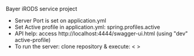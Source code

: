 Bayer iRODS service project


* Server Port is set on application.yml
* Set Active profile in application.yml: spring.profiles.active
* API help: access http://localhost:4444/swagger-ui.html (using "dev" active-profile)
* To run the server: clone repository & execute: <  > 
